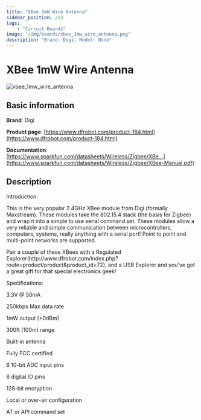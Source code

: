 ```yaml
---
title: "XBee 1mW Wire Antenna"
sidebar_position: 223
tags:
    - "Circuit Boards"
image: "/img/boards/xbee_1mw_wire_antenna.png"
description: "Brand: Digi, Model: None"
---
```

# XBee 1mW Wire Antenna

![xbee_1mw_wire_antenna](/img/boards/xbee_1mw_wire_antenna.png)

## Basic information

**Brand**: Digi

**Product page**: [https://www.dfrobot.com/product-184.html](https://www.dfrobot.com/product-184.html)

**Documentation**: [https://www.sparkfun.com/datasheets/Wireless/Zigbee/XBe...](https://www.sparkfun.com/datasheets/Wireless/Zigbee/XBee-Manual.pdf)

## Description

Introduction:



This is the very popular 2\.4GHz XBee module from Digi \(formally Maxstream\)\. These modules take the 802\.15\.4 stack \(the basis for Zigbee\) and wrap it into a simple to use serial command set\. These modules allow a very reliable and simple communication between microcontrollers, computers, systems, really anything with a serial port\! Point to point and multi\-point networks are supported\.

Pair a couple of these XBees with a Regulated Explorer\(http://www\.dfrobot\.com/index\.php?route=product/product&product\_id=72\), and a USB Explorer and you've got a great gift for that special electronics geek\!



Specifications:



3\.3V @ 50mA

250kbps Max data rate

1mW output \(\+0dBm\)

300ft \(100m\) range

Built\-in antenna

Fully FCC certified

6 10\-bit ADC input pins

8 digital IO pins

128\-bit encryption

Local or over\-air configuration

AT or API command set

